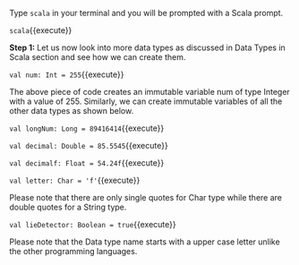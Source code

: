 Type `scala` in your terminal and you will be prompted with a Scala prompt.

`scala`{{execute}}

**Step 1:** Let us now look into more data types as discussed in Data Types in Scala section and see how we can create them.

`val num: Int = 255`{{execute}}

The above piece of code creates an immutable variable num of type Integer with a value of 255. Similarly, we can create immutable variables of all the other data types as shown below.

`val longNum: Long = 89416414`{{execute}}

`val decimal: Double = 85.5545`{{execute}}

`val decimalf: Float = 54.24f`{{execute}}

`val letter: Char = 'f'`{{execute}}

Please note that there are only single quotes for Char type while there are double quotes for a String type.

`val lieDetector: Boolean = true`{{execute}}


Please note that the Data type name starts with a upper case letter unlike the other programming languages. 